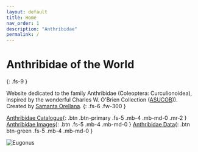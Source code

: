 ```yaml
---
layout: default
title: Home
nav_order: 1
description: "Anthribidae"
permalink: /
---
```


# Anthribidae of the World
{: .fs-9 }

Website dedicated to the family Anthribidae (Coleoptera: Curculionoidea), inspired by the wonderful Charles W. O'Brien Collection ([ASUCOB](https://serv.biokic.asu.edu/ecdysis/collections/misc/collprofiles.php?collid=2))). Created by [Samanta Orellana](https://isearch.asu.edu/profile/3433157). 
{: .fs-6 .fw-300 }

[Anthribidae Catalogue](https://anthribidae.github.io/anthribidae/anthribidae/){: .btn .btn-primary .fs-5 .mb-4 .mb-md-0 .mr-2 } [Anthribidae Images](https://serv.biokic.asu.edu/ecdysis/collections/list.php?hasimages=1&taxa=Anthribidae&usethes=1&taxontype=3){: .btn .fs-5 .mb-4 .mb-md-0 } 
[Anthribidae Data](https://www.gbif.org/occurrence/search?taxon_key=4206){: .btn btn-green .fs-5 .mb-4 .mb-md-0 } 


<img src="https://serv.biokic.asu.edu/imglib/ecdysis/ASU_ASUCOB/ASUCOB0014/ASUCOB0014307_lateral_edited_1613605757.jpg" alt="Eugonus">



